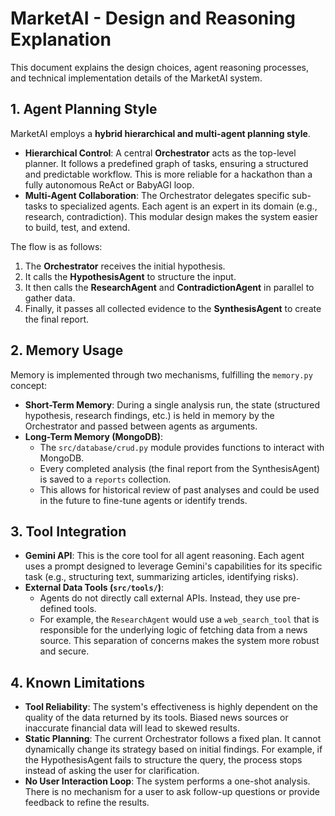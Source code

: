 # MarketAI - Design and Reasoning Explanation

This document explains the design choices, agent reasoning processes, and technical implementation details of the MarketAI system.

## 1. Agent Planning Style

MarketAI employs a **hybrid hierarchical and multi-agent planning style**.

- **Hierarchical Control**: A central **Orchestrator** acts as the top-level planner. It follows a predefined graph of tasks, ensuring a structured and predictable workflow. This is more reliable for a hackathon than a fully autonomous ReAct or BabyAGI loop.
- **Multi-Agent Collaboration**: The Orchestrator delegates specific sub-tasks to specialized agents. Each agent is an expert in its domain (e.g., research, contradiction). This modular design makes the system easier to build, test, and extend.

The flow is as follows:
1.  The **Orchestrator** receives the initial hypothesis.
2.  It calls the **HypothesisAgent** to structure the input.
3.  It then calls the **ResearchAgent** and **ContradictionAgent** in parallel to gather data.
4.  Finally, it passes all collected evidence to the **SynthesisAgent** to create the final report.

## 2. Memory Usage

Memory is implemented through two mechanisms, fulfilling the `memory.py` concept:

- **Short-Term Memory**: During a single analysis run, the state (structured hypothesis, research findings, etc.) is held in memory by the Orchestrator and passed between agents as arguments.
- **Long-Term Memory (MongoDB)**:
    - The `src/database/crud.py` module provides functions to interact with MongoDB.
    - Every completed analysis (the final report from the SynthesisAgent) is saved to a `reports` collection.
    - This allows for historical review of past analyses and could be used in the future to fine-tune agents or identify trends.

## 3. Tool Integration

- **Gemini API**: This is the core tool for all agent reasoning. Each agent uses a prompt designed to leverage Gemini's capabilities for its specific task (e.g., structuring text, summarizing articles, identifying risks).
- **External Data Tools (`src/tools/`)**:
    - Agents do not directly call external APIs. Instead, they use pre-defined tools.
    - For example, the `ResearchAgent` would use a `web_search_tool` that is responsible for the underlying logic of fetching data from a news source. This separation of concerns makes the system more robust and secure.

## 4. Known Limitations

- **Tool Reliability**: The system's effectiveness is highly dependent on the quality of the data returned by its tools. Biased news sources or inaccurate financial data will lead to skewed results.
- **Static Planning**: The current Orchestrator follows a fixed plan. It cannot dynamically change its strategy based on initial findings. For example, if the HypothesisAgent fails to structure the query, the process stops instead of asking the user for clarification.
- **No User Interaction Loop**: The system performs a one-shot analysis. There is no mechanism for a user to ask follow-up questions or provide feedback to refine the results.
